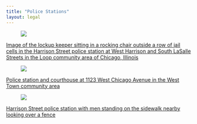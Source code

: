```yaml
---
title: "Police Stations"
layout: legal
---
```


<div class="tile is-ancestor">
  <div class="tile is-parent">
    <article class="tile is-child box">
        <a href="/historical/timeline/1907/283/" title="Image of the lockup keeper sitting in a rocking chair outside a row of jail cells in the Harrison Street police station at West Harrison and South LaSalle Streets in the Loop community area of Chicago, Illinois">
            <figure class="image is-16by9">
                <img src="/img/legal/cpd/policestations/Lockup_Keeper.jpg">
            </figure>
            <div class="content">
                <p>Image of the lockup keeper sitting in a rocking chair outside a row of jail cells in the Harrison Street police station at West Harrison and South LaSalle Streets in the Loop community area of Chicago, Illinois</p>
            </div>
        </a>
    </article>
  </div>
  <div class="tile is-parent">
    <article class="tile is-child box">
        <a href="/historical/timeline/1917/381/" title="Police station and courthouse at 1123 West Chicago Avenue in the West Town community area">
            <figure class="image is-3by2">
                <img src="/img/legal/cpd/policestations/Chicago_Ave.jpg">
            </figure>
            <div class="content">
                <p>Police station and courthouse at 1123 West Chicago Avenue in the West Town community area</p>
            </div>    
        </a>
    </article>
  </div>
  <div class="tile is-parent">
    <article class="tile is-child box">
        <a href="/historical/timeline/1911/415/" title="Marshall Peter Kane">
            <figure class="image is-16by9">
                <img src="/img/legal/cpd/policestations/harrison.jpg">
            </figure>
            <div class="content">
                <p>Harrison Street police station with men standing on the sidewalk nearby looking over a fence</p>
            </div>  
        </a>  
    </article>
  </div>
</div>
